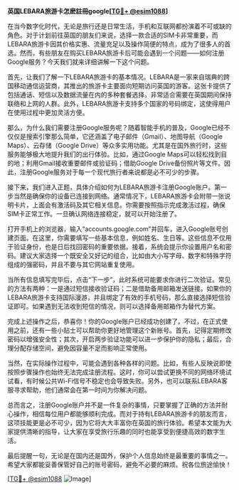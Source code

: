 **英国LEBARA旅游卡怎麽註冊google[[TG💪+ @esim1088](https://t.me/s/esim1088)]**

在当今数字化时代，无论是旅行还是日常生活，手机和互联网都扮演着不可或缺的角色。对于计划前往英国的朋友们来说，选择一款合适的SIM卡非常重要，而LEBARA旅游卡因其价格实惠、流量充足以及操作简便的特点，成为了很多人的首选。然而，有些朋友在购买LEBARA旅游卡后可能会遇到一个问题——如何注册Google服务？今天我们就来详细讲解一下这个问题。

首先，让我们了解一下LEBARA旅游卡的基本情况。LEBARA是一家来自瑞典的跨国移动通信运营商，其推出的旅游卡主要面向短期访问英国的游客。这张卡提供了包括通话、短信以及数据流量在内的多种套餐选择，非常适合需要在英国期间保持联络和上网的人群。此外，LEBARA旅游卡支持多个国家的号码绑定，这使得用户在使用过程中更加灵活方便。

那么，为什么我们需要注册Google服务呢？随着智能手机的普及，Google已经不仅仅是搜索引擎那么简单，它还涵盖了电子邮件（Gmail）、地图导航（Google Maps）、云存储（Google Drive）等众多实用功能。尤其是在国外旅行时，这些服务能够极大地提升我们的出行体验。比如，通过Google Maps可以轻松找到目的地；利用Gmail接收重要邮件或验证码；借助Google Drive备份照片等文件。因此，注册Google服务对于每一个现代旅行者来说都是必不可少的步骤。

接下来，我们进入正题，具体介绍如何为LEBARA旅游卡注册Google账户。第一步当然是确保你的设备已连接到网络。通常情况下，LEBARA旅游卡会附带一张说明卡片，上面会有激活码及其它相关信息。你需要按照指示完成激活过程，确保SIM卡正常工作。一旦确认网络连接稳定，就可以开始注册了。

打开手机上的浏览器，输入“accounts.google.com”并回车，进入Google账号创建页面。在这里，你需要填写一些基本信息，例如姓名、生日等。这些信息不仅用于验证身份，也是日后找回密码的重要依据。接着，系统会提示你设置用户名和密码。建议大家选择一个既安全又好记的组合，比如由大小写字母、数字和特殊字符组成的强密码，并且不要与其它网站重复使用。

当所有信息填写完毕后，点击“下一步”，此时系统可能要求你进行二次验证。常见的方法有两种：一是通过短信接收验证码；二是借助备用邮箱发送链接。如果你的LEBARA旅游卡支持国际漫游，并且绑定了有效的手机号码，那么直接选择短信验证即可。如果遇到无法收到短信的情况，则可以选择备用邮箱作为替代方案。

完成上述操作之后，恭喜你！你的Google账户已经成功创建了。不过，在正式使用之前，还有一些小贴士可以帮助你更好地管理这个新账号。首先，记得定期修改密码以增强安全性；其次，开启两步验证功能可以进一步保护你的隐私；最后，合理分配存储空间，避免因容量不足而影响正常使用。

当然，在实际操作过程中，可能会遇到各种各样的问题。比如，有些人反映说即使按照步骤操作也始终无法完成注册流程。这时，你可以尝试更换不同的网络环境试试看，有时候公共Wi-Fi信号不稳定也会导致失败。另外，也可以联系LEBARA客服寻求帮助，他们通常会在第一时间为你解决问题。

总而言之，注册Google账户并不是一件复杂的事情，只要掌握了正确的方法并耐心操作，相信每位用户都能够顺利完成。而对于持有LEBARA旅游卡的朋友而言，这项技能更是必不可少，因为它将大大丰富你在英国的旅行体验。希望本文能为大家提供清晰的指导，让大家在享受旅行乐趣的同时也能享受到便捷高效的数字生活。

最后提醒一句，无论是在国内还是国外，保护个人信息始终是最重要的事情之一。希望大家都能妥善保管好自己的账号密码，避免不必要的麻烦。祝各位旅途愉快！

[[TG💪+ @esim1088](https://t.me/s/esim1088) ![Image](https://i.postimg.cc/4NQfJmqS/Snipaste-2025-05-13-00-14-12.png)]